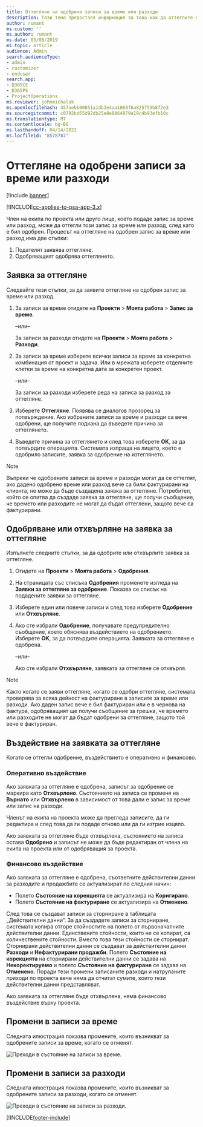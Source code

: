 ```yaml
---
title: Оттегляне на одобрени записи за време или разходи
description: Тази тема предоставя информация за това как да оттеглите преди това одобрена транзакция за време или разход.
author: rumant
ms.custom: ''
ms.author: rumant
ms.date: 03/08/2019
ms.topic: article
audience: Admin
search.audienceType:
- admin
- customizer
- enduser
search.app:
- D365CE
- D365PS
- ProjectOperations
ms.reviewer: johnmichalak
ms.openlocfilehash: 457aebb00851a1db3e4aa1068f6a825759b8f2e3
ms.sourcegitcommit: c0792bd65d92db25e0e8864879a19c4b93efb10c
ms.translationtype: MT
ms.contentlocale: bg-BG
ms.lasthandoff: 04/14/2022
ms.locfileid: "8578787"
---
```

# <a name="recall-approved-time-or-expense-entries"></a>Оттегляне на одобрени записи за време или разходи

[!include [banner](../includes/psa-now-project-operations.md)]

[!INCLUDE[cc-applies-to-psa-app-3.x](../includes/cc-applies-to-psa-app-3x.md)]

Член на екипа по проекта или друго лице, което подаде запис за време или разход, може да оттегли този запис за време или разход, след като е бил одобрен. Процесът на оттегляне на одобрен запис за време или разход има две стъпки:

1. Подателят заявява оттегляне.
2. Одобряващият одобрява оттеглянето.

## <a name="request-a-recall"></a>Заявка за оттегляне

Следвайте тези стъпки, за да заявите оттегляне на одобрен запис за време или разход.

1. За записи за време отидете на **Проекти** \> **Моята работа** \> **Запис за време**.

    –или–

    За записи за разходи отидете на **Проекти** \> **Моята работа** \> **Разходи**.

2. За записи за време изберете всички записи за време за конкретна комбинация от проект и задача. Или в мрежата изберете отделните клетки за време на конкретна дата за конкретен проект.

    –или–

    За записи за разходи изберете реда на записа за разход за оттегляне.

3. Изберете **Оттегляне**. Появява се диалогов прозорец за потвърждение. Ако избраните записи за време и разходи са вече одобрени, ще получите подкана да въведете причина за оттеглянето.
4. Въведете причина за оттеглянето и след това изберете **OK**, за да потвърдите операцията. Системата изпраща на лицето, което е одобрило записите, заявка за одобрение на изтеглянето.

> [!NOTE]
> Въпреки че одобрените записи за време и разходи могат да се оттеглят, ако дадено одобрено време или разход вече са били фактурирани на клиента, не може да бъде създадена заявка за оттегляне. Потребител, който се опитва да създаде заявка за оттегляне, ще получи съобщение, че времето или разходите не могат да бъдат оттеглени, защото вече са фактурирани.

## <a name="approve-or-reject-a-recall-request"></a>Одобряване или отхвърляне на заявка за оттегляне

Изпълнете следните стъпки, за да одобрите или отхвърлите заявка за оттегляне.

1. Отидете на **Проекти** \> **Моята работа** \> **Одобрения**.
2. На страницата със списъка **Одобрения** променете изгледа на **Заявки за оттегляне за одобрение**. Показва се списък на подадените заявки за оттегляне.
3. Изберете един или повече записи и след това изберете **Одобрение** или **Отхвърляне**.
4. Ако сте избрали **Одобрение**, получавате предупредително съобщение, което обяснява въздействието на одобрението. Изберете **OK**, за да потвърдите операцията. Заявката за оттегляне е одобрена.

    –или–

    Ако сте избрали **Отхвърляне**, заявката за оттегляне се отхвърля.

> [!NOTE]
> Както когато се заяви оттегляне, когато се одобри оттегляне, системата проверява за всяка дейност на фактуриране в записите за време или разходи. Ако даден запис вече е бил фактуриран или е в чернова на фактура, одобряващият ще получи съобщение за грешка, че времето или разходите не могат да бъдат одобрени за оттегляне, защото той вече е фактуриран.

## <a name="impact-of-a-recall-request"></a>Въздействие на заявката за оттегляне

Когато се оттегли одобрение, въздействието е оперативно и финансово.

### <a name="operational-impact"></a>Оперативно въздействие

Ако заявката за оттегляне е одобрена, записът за одобрение се маркира като **Отхвърлено**. Състоянието на записа се променя на **Върнато** или **Отхвърлено** в зависимост от това дали е запис за време или запис на разходи.

Членът на екипа на проекта може да прегледа записите, да ги редактира и след това да ги подаде отново или да ги изтрие изцяло.

Ако заявката за оттегляне бъде отхвърлена, състоянието на записа остава **Одобрено** и записът не може да бъде редактиран от члена на екипа на проекта или от одобряващия за проекта.

### <a name="financial-impact"></a>Финансово въздействие

Ако заявката за оттегляне е одобрена, съответните действителни данни за разходите и продажбите се актуализират по следния начин:

- Полето **Състояние на корекцията** се актуализира на **Коригирано**.
- Полето **Състояние на фактуриране** се актуализира на **Отменено**.

След това се създават записи за сторниране в таблицата „Действителни данни“. За да създадете записи за сторниране, системата копира отгоре стойностите на полето от първоначалните действителни данни. Единствените стойности, които не се копират, са количествените стойности. Вместо това тези стойности се сторнират. Сторнирани действителни данни се създават за действителни данни **Разходи** и **Нефактурирани продажби**. Полето **Състояние на корекцията** на сторнирани действителни данни се задава на **Некоректируемо** и полето **Състояние на фактуриране** се задава на **Отменено**. Поради тези промени записаните разходи и натрупаните приходи по проекта вече няма да отчитат сумите, които тези действителни данни представляват.

Ако заявката за оттегляне бъде отхвърлена, няма финансово въздействие върху проекта.

## <a name="changes-to-time-entry-records"></a>Промени в записи за време

Следната илюстрация показва промените, които възникват за одобрените записи за време, когато се отменят.

![Преходи в състояние на записи за време.](media/TimeEntryStateTransitions.png)

## <a name="changes-to-expense-entry-records"></a>Промени в записи за разходи

Следната илюстрация показва промените, които възникват за одобрените записи за разходи, когато се отменят.

![Преходи в състояние на записи за разходи.](media/ExpenseEntryStateTransitions.png)


[!INCLUDE[footer-include](../includes/footer-banner.md)]
